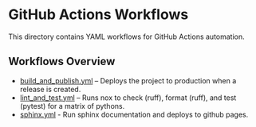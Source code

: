 # GitHub Actions Workflows

This directory contains YAML workflows for GitHub Actions automation.

## Workflows Overview
- [build_and_publish.yml](build_and_publish.yml) – Deploys the project to production when a release is created.
- [lint_and_test.yml](lint_and_test.yml) – Runs nox to check (ruff), format (ruff), and test (pytest) for a matrix of pythons.
- [sphinx.yml](sphinx.yml) - Run sphinx documentation and deploys to github pages.

